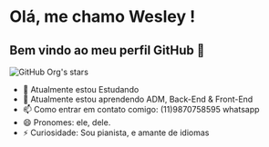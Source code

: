 # Olá, me chamo Wesley ! 
## Bem vindo ao meu perfil GitHub 👋

![GitHub Org's stars](https://img.shields.io/github/stars/camilafernanda?style=social)

- 🔭 Atualmente estou Estudando
- 🌱 Atualmente estou aprendendo ADM, Back-End & Front-End
- 📫 Como entrar em contato comigo: (11)9870758595 whatsapp
- 😄 Pronomes: ele, dele.
- ⚡ Curiosidade: Sou pianista, e amante de idiomas

